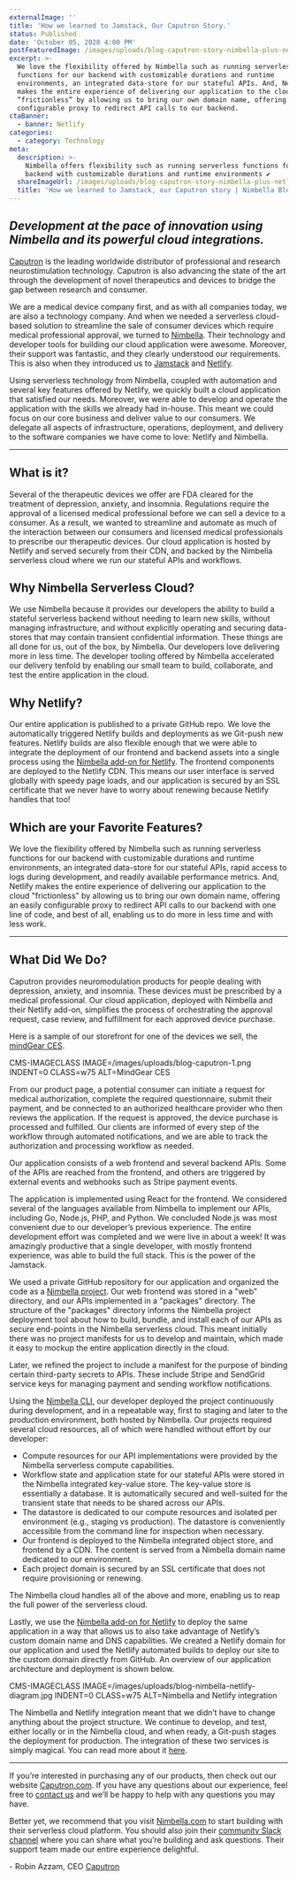 ```yaml
---
externalImage: ''
title: 'How we learned to Jamstack, Our Caputron Story.'
status: Published
date: 'October 05, 2020 4:00 PM'
postFeaturedImage: /images/uploads/blog-caputron-story-nimbella-plus-netlify-900-a.jpg
excerpt: >-
  We love the flexibility offered by Nimbella such as running serverless
  functions for our backend with customizable durations and runtime
  environments, an integrated data-store for our stateful APIs. And, Netlify
  makes the entire experience of delivering our application to the cloud
  “frictionless” by allowing us to bring our own domain name, offering an easily
  configurable proxy to redirect API calls to our backend.
ctaBanner:
  - banner: Netlify
categories:
  - category: Technology
meta:
  description: >-
    Nimbella offers flexibility such as running serverless functions for our
    backend with customizable durations and runtime environments ✔
  shareImageUrl: /images/uploads/blog-caputron-story-nimbella-plus-netlify-900-a.jpg
  title: 'How we learned to Jamstack, our Caputron story | Nimbella Blog'
---
```

## _Development at the pace of innovation using Nimbella and its powerful cloud integrations._

[Caputron](https://caputron.com) is the leading worldwide distributor of professional and research neurostimulation technology. Caputron is also advancing the state of the art through the development of novel therapeutics and devices to bridge the gap between research and consumer.

We are a medical device company first, and as with all companies today, we are also a technology company. And when we needed a serverless cloud-based solution to streamline the sale of consumer devices which require medical professional approval, we turned to [Nimbella](https://nimbella.com). Their technology and developer tools for building our cloud application were awesome. Moreover, their support was fantastic, and they clearly understood our requirements. This is also when they introduced us to [Jamstack](https://jamstack.org) and [Netlify](https://www.netlify.com).

Using serverless technology from Nimbella, coupled with automation and several key features offered by Netlify, we quickly built a cloud application that satisfied our needs. Moreover, we were able to develop and operate the application with the skills we already had in-house. This meant we could focus on our core business and deliver value to our consumers. We delegate all aspects of infrastructure, operations, deployment, and delivery to the software companies we have come to love: Netlify and Nimbella.

- - -

## What is it?

Several of the therapeutic devices we offer are FDA cleared for the treatment of depression, anxiety, and insomnia. Regulations require the approval of a licensed medical professional before we can sell a device to a consumer. As a result, we wanted to streamline and automate as much of the interaction between our consumers and licensed medical professionals to prescribe our therapeutic devices. Our cloud application is hosted by Netlify and served securely from their CDN, and backed by the Nimbella serverless cloud where we run our stateful APIs and workflows.

## Why Nimbella Serverless Cloud?

We use Nimbella because it provides our developers the ability to build a stateful serverless backend without needing to learn new skills, without managing infrastructure, and without explicitly operating and securing data-stores that may contain transient confidential information. These things are all done for us, out of the box, by Nimbella. Our developers love delivering more in less time. The developer tooling offered by Nimbella accelerated our delivery tenfold by enabling our small team to build, collaborate, and test the entire application in the cloud.

## Why Netlify?

Our entire application is published to a private GitHub repo. We love the automatically triggered Netlify builds and deployments as we Git-push new features. Netlify builds are also flexible enough that we were able to integrate the deployment of our frontend and backend assets into a single process using the [Nimbella add-on for Netlify](https://nimbella.com/integrations/netlify). The frontend components are deployed to the Netlify CDN. This means our user interface is served globally with speedy page loads, and our application is secured by an SSL certificate that we never have to worry about renewing because Netlify handles that too!

## Which are your Favorite Features?

We love the flexibility offered by Nimbella such as running serverless functions for our backend with customizable durations and runtime environments, an integrated data-store for our stateful APIs, rapid access to logs during development, and readily available performance metrics. And, Netlify makes the entire experience of delivering our application to the cloud "frictionless" by allowing us to bring our own domain name, offering an easily configurable proxy to redirect API calls to our backend with one line of code, and best of all, enabling us to do more in less time and with less work.

- - -

## What Did We Do?

Caputron provides neuromodulation products for people dealing with depression, anxiety, and insomnia. These devices must be prescribed by a medical professional. Our cloud application, deployed with Nimbella and their Netlify add-on, simplifies the process of orchestrating the approval request, case review, and fulfillment for each approved device purchase.

Here is a sample of our storefront for one of the devices we sell, the [mindGear CES](https://caputron.com/collections/cranial-electrotherapy-stimulation/products/mindgear-cranial-electrotherapy-stimulator).

CMS-IMAGECLASS IMAGE=/images/uploads/blog-caputron-1.png INDENT=0 CLASS=w75 ALT=MindGear CES

From our product page, a potential consumer can initiate a request for medical authorization, complete the required questionnaire, submit their payment, and be connected to an authorized healthcare provider who then reviews the application. If the request is approved, the device purchase is processed and fulfilled. Our clients are informed of every step of the workflow through automated notifications, and we are able to track the authorization and processing workflow as needed.

Our application consists of a web frontend and several backend APIs. Some of the APIs are reached from the frontend, and others are triggered by external events and webhooks such as Stripe payment events.

The application is implemented using React for the frontend. We considered several of the languages available from Nimbella to implement our APIs, including Go, Node.js, PHP, and Python. We concluded Node.js was most convenient due to our developer’s previous experience. The entire development effort was completed and we were live in about a week! It was amazingly productive that a single developer, with mostly frontend experience, was able to build the full stack. This is the power of the Jamstack.

We used a private GitHub repository for our application and organized the code as a [Nimbella project](https://docs.nimbella.com/projects). Our web frontend was stored in a "web" directory, and our APIs implemented in a "packages" directory. The structure of the "packages" directory informs the Nimbella project deployment tool about how to build, bundle, and install each of our APIs as secure end-points in the Nimbella serverless cloud. This meant initially there was no project manifests for us to develop and maintain, which made it easy to mockup the entire application directly in the cloud.

Later, we refined the project to include a manifest for the purpose of binding certain third-party secrets to APIs. These include Stripe and SendGrid service keys for managing payment and sending workflow notifications.

Using the [Nimbella CLI](https://docs.nimbella.com/), our developer deployed the project continuously during development, and in a repeatable way, first to staging and later to the production environment, both hosted by Nimbella. Our projects required several cloud resources, all of which were handled without effort by our developer:

* Compute resources for our API implementations were provided by the Nimbella serverless compute capabilities.
* Workflow state and application state for our stateful APIs were stored in the Nimbella integrated key-value store. The key-value store is essentially a database. It is automatically secured and well-suited for the transient state that needs to be shared across our APIs.
* The datastore is dedicated to our compute resources and isolated per environment (e.g., staging vs production). The datastore is conveniently accessible from the command line for inspection when necessary.
* Our frontend is deployed to the Nimbella integrated object store, and frontend by a CDN. The content is served from a Nimbella domain name dedicated to our environment. 
* Each project domain is secured by an SSL certificate that does not require provisioning or renewing.

The Nimbella cloud handles all of the above and more, enabling us to reap the full power of the serverless cloud.

Lastly, we use the [Nimbella add-on for Netlify](https://nimbella.com/integrations/netlify) to deploy the same application in a way that allows us to also take advantage of Netlify’s custom domain name and DNS capabilities. We created a Netlify domain for our application and used the Netlify automated builds to deploy our site to the custom domain directly from GitHub. An overview of our application architecture and deployment is shown below.

CMS-IMAGECLASS IMAGE=/images/uploads/blog-nimbella-netlify-diagram.jpg INDENT=0 CLASS=w75 ALT=Nimbella and Netlify integration

The Nimbella and Netlify integration meant that we didn’t have to change anything about the project structure. We continue to develop, and test, either locally or in the Nimbella cloud, and when ready, a Git-push stages the deployment for production. The integration of these two services is simply magical. You can read more about it [here](https://github.com/nimbella/netlify-plugin-nimbella).

- - -

If you’re interested in purchasing any of our products, then check out our website [Caputron.com](https://caputron.com). If you have any questions about our experience, feel free to [contact us](https://caputron.com/pages/contact) and we’ll be happy to help with any questions you may have.

Better yet, we recommend that you visit [Nimbella.com](https://nimbella.com) to start building with their serverless cloud platform. You should also join their [community Slack channel](https://nimbella.com/slack) where you can share what you’re building and ask questions. Their support team made our entire experience delightful.

\- Robin Azzam, CEO [Caputron](https://caputron.com)
